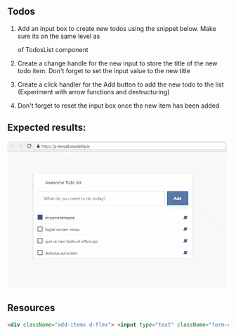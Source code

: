 ## Todos

1. Add an input box to create new todos using the snippet below. Make sure its on the same level as <div className="list-wrapper"> of TodosList component

2. Create a change handle for the new input to store the title of the new todo item. Don't forget to set the input value to the new title

3. Create a click handler for the Add button to add the new todo to the list (Experiment with arrow functions and destructuring)

4. Don't forget to reset the input box once the new item has been added

## Expected results:

![Final results](phase-7.gif "At the end, your app should look like this")

## Resources

```HTML
<div className="add-items d-flex"> <input type="text" className="form-control todo-list-input" placeholder="What do you need to do today?"/> <button className="add btn btn-primary font-weight-bold todo-list-add-btn">Add</button> </div>
```